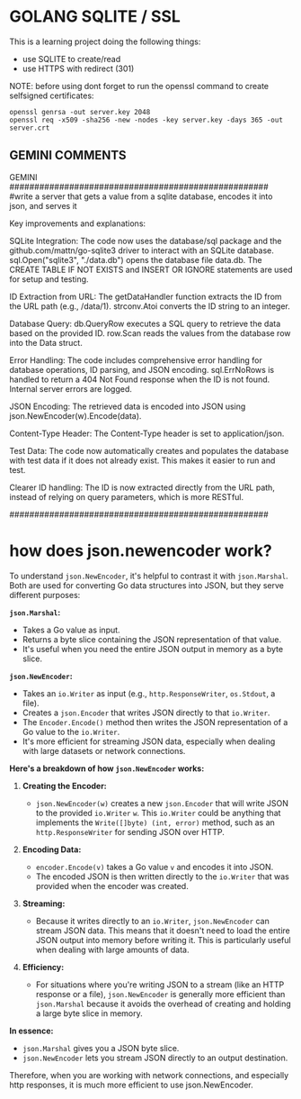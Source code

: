 # GOLANG SQLITE / SSL

This is a learning project doing the following things:
- use SQLITE to create/read
- use HTTPS with redirect (301)

NOTE: before using dont forget to run the openssl command to create selfsigned certificates:
```
openssl genrsa -out server.key 2048
openssl req -x509 -sha256 -new -nodes -key server.key -days 365 -out server.crt
```


## GEMINI COMMENTS

GEMINI
####################################################
#write a server that gets a value from a sqlite database, encodes it into json, and serves it

Key improvements and explanations:

  SQLite Integration:
      The code now uses the database/sql package and the github.com/mattn/go-sqlite3 driver to interact with an SQLite database.
      sql.Open("sqlite3", "./data.db") opens the database file data.db.
      The CREATE TABLE IF NOT EXISTS and INSERT OR IGNORE statements are used for setup and testing.
      
  ID Extraction from URL:
      The getDataHandler function extracts the ID from the URL path (e.g., /data/1).
      strconv.Atoi converts the ID string to an integer.
      
  Database Query:
      db.QueryRow executes a SQL query to retrieve the data based on the provided ID.
      row.Scan reads the values from the database row into the Data struct.
      
  Error Handling:
      The code includes comprehensive error handling for database operations, ID parsing, and JSON encoding.
      sql.ErrNoRows is handled to return a 404 Not Found response when the ID is not found.
      Internal server errors are logged.
      
  JSON Encoding:
      The retrieved data is encoded into JSON using json.NewEncoder(w).Encode(data).
      
  Content-Type Header:
      The Content-Type header is set to application/json.
      
  Test Data:
      The code now automatically creates and populates the database with test data if it does not already exist. This makes it easier to run and test.
      
  Clearer ID handling:
      The ID is now extracted directly from the URL path, instead of relying on query parameters, which is more RESTful.





####################################################
# how does json.newencoder work?
To understand `json.NewEncoder`, it's helpful to contrast it with `json.Marshal`. Both are used for converting Go data structures into JSON, but they serve different purposes:

**`json.Marshal`:**

* Takes a Go value as input.
* Returns a byte slice containing the JSON representation of that value.
* It's useful when you need the entire JSON output in memory as a byte slice.

**`json.NewEncoder`:**

* Takes an `io.Writer` as input (e.g., `http.ResponseWriter`, `os.Stdout`, a file).
* Creates a `json.Encoder` that writes JSON directly to that `io.Writer`.
* The `Encoder.Encode()` method then writes the JSON representation of a Go value to the `io.Writer`.
* It's more efficient for streaming JSON data, especially when dealing with large datasets or network connections.

**Here's a breakdown of how `json.NewEncoder` works:**

1.  **Creating the Encoder:**
    * `json.NewEncoder(w)` creates a new `json.Encoder` that will write JSON to the provided `io.Writer` `w`. This `io.Writer` could be anything that implements the `Write([]byte) (int, error)` method, such as an `http.ResponseWriter` for sending JSON over HTTP.

2.  **Encoding Data:**
    * `encoder.Encode(v)` takes a Go value `v` and encodes it into JSON.
    * The encoded JSON is then written directly to the `io.Writer` that was provided when the encoder was created.

3.  **Streaming:**
    * Because it writes directly to an `io.Writer`, `json.NewEncoder` can stream JSON data. This means that it doesn't need to load the entire JSON output into memory before writing it. This is particularly useful when dealing with large amounts of data.

4.  **Efficiency:**
    * For situations where you're writing JSON to a stream (like an HTTP response or a file), `json.NewEncoder` is generally more efficient than `json.Marshal` because it avoids the overhead of creating and holding a large byte slice in memory.

**In essence:**

* `json.Marshal` gives you a JSON byte slice.
* `json.NewEncoder` lets you stream JSON directly to an output destination.

Therefore, when you are working with network connections, and especially http responses, it is much more efficient to use json.NewEncoder.
